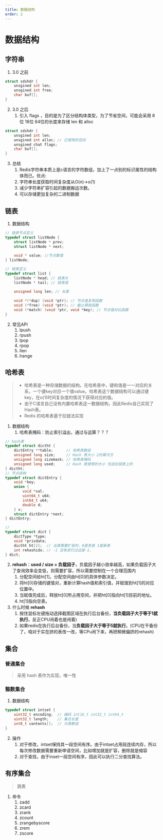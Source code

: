 ```yaml
---
title: 数据结构
order: 2
---
```


# 数据结构

## 字符串

1. 3.0 之前

```c
struct sdshdr {
    unsgined int len;
    unsgined int free;
    char buf[];
}
```

2. 3.0 之后
    1. 引入 flags ，目的是为了区分结构体类型，为了节省空间，可能会采用 8 位 16位 64位的长度来存储 len 和 alloc

```c
struct sdshdr {
    unsgined int len;
    unsgined int alloc; // 已使用的空间
    unsgined chat flags;  
    char buf[];
}
```

3. 总结
    1. Redis字符串本质上是c语言的字符数组，加上了一点别的标识属性的结构体而已。优点:
    2. 字符串长度获取时间复杂度从O(n)->o(1)
    3. 减少字符串扩容引起的数据搬运次数。
    4. 可以存储更加复杂的二进制数据

## 链表

1. 数据结构

```c
// 链表节点定义
typedef struct listNode {
    struct listNode * prev; 
    struct listNode * next;
    
    void * value; //节点数值
} listNode;

// 链表定义
typedef struct list {
    listNode * head; // 链表头
    listNode * tail; // 链表尾
    
    unsigned long len; // 长度
    
    void *(*dup) (void *ptr); // 节点值复制函数
    void (*free) (void *ptr); // 截止释放函数
    void (*match) (void *ptr, void *key); // 节点值对比函数
}
```

2. 常见API
    1. lpush
    2. rpush
    3. lpop
    4. rpop
    5. llen
    6. lrange

## 哈希表

> + 哈希表是一种存储数据的结构。在哈希表中，键和值是一一对应的关系，一个键key对应一个值value。哈希表这个数据结构可以通过键key，在o(1)时间复杂度的情况下获得对应的值。
> + 由于C语言自己没有内置哈希表这一数据结构，因此Redis自己实现了Hash表。
> + Redis 的哈希表基于拉链法实现
>

1. 数据结构
    1. 哈希表掩码：防止索引溢出，通过与运算？？？

```c
// hash表
typedef struct dictht {
    dictEntry **table;      // 哈希表数组
    unsigned long size;     // Hash 表大小 2的幂次方
    unsigned long sizemask; // 哈希表掩码
    unsigned long used;     // Hash 表使用的大小 包括拉链表上的
} dictht;
// 节点结构
typedef struct dictEntry {
    void *key;
    union {
        void *val;
        uint64_t u64;
        int64_t u64;
        double d;
    } v;
    struct dictEntry *next;
} dictEntry;

// 
typedef struct dict {
    dictType *type;
    void *privdata;
    dictht ht[2];  // 当表需要扩容时，0是老表 1是新表
    int rehashidx; // -1 没有进行过这是-1，
} dict;
```

2. **rehash**：**used / size = 负载因子**，负载因子越小效率越高，如果负载因子大了查询效率会变低，则需要扩容，所以需要控制在一个合理范围内
    1. 分配空间给ht[1]。分配空间由ht[0]的具体参数决定。
    2. 将ht[0]存储的键值对，重新计算hash值和索引值，并赋值到ht[1]的对应位置中。
    3. 当赋值完成后，释放ht[0]所占用空间，并把ht[0]指向ht[1]目前的地址。
    4. ht[1]指向空表。
3. 什么时候 **rehash**
    1. 按住鼠标左键拖动选择截图区域在执行后台备份，**当负载因子大于等于1就执行**。反正CPU闲着也是闲着)
    2. 如果redis在执行后台备份，当**负载因子大于等于5就执行**。(CPU在干备份了，咱对于实在挤的表改一改，等CPu闲下来，再把稍微偏挤的rehash)

## 集合

### 普通集合

> 采用 hash 表作为实现，唯一性
>

### 整数集合

1. 数据结构

```c
typedef struct intset {
    uint32_t encoding;  // 编码 int16_t int32_t int64_t
    uint32_t length;    // 集合长度
    int8_t contents[];  // 元素数组
}
```

2. 操作
    1. 对于修改，intset保持其一段空间有序。由于intset占用段连续内存，所以每次修改数据需要重新申请空间，比如增加就是扩容，删除就是缩容
    2. 对于查找，由于inset一段空间有序，因此可以执行二分查找算法。

## 有序集合

> 跳表
>

1. 命令
    1. zadd 
    2. zcard
    3. zrank
    4. zcount
    5. zrangebyscore
    6. zrem
    7. zscore

